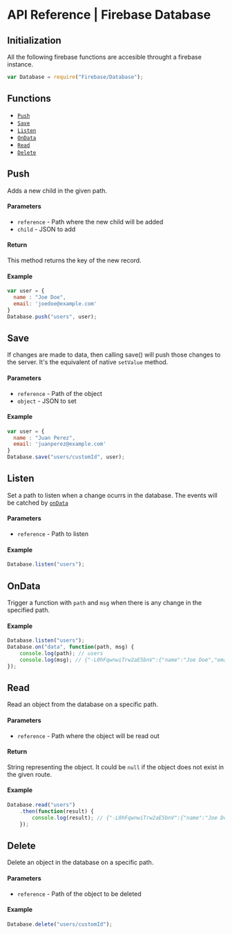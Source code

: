 # API Reference | Firebase Database

## Initialization
All the following firebase functions are accesible throught a firebase instance.
```js
var Database = require("Firebase/Database");

```

## Functions
* [`Push`](#push)
* [`Save`](#save)
* [`Listen`](#listen)
* [`OnData`](#ondata)
* [`Read`](#read)
* [`Delete`](#delete)


## Push
Adds a new child in the given path.

#### Parameters
* `reference` - Path where the new child will be added
* `child` - JSON to add

#### Return
This method returns the key of the new record.

#### Example
```js
var user = {
  name : "Joe Doe",
  email: 'joedoe@example.com'
}
Database.push("users", user);
```

## Save
If changes are made to data, then calling save() will push those changes to the server. It's the equivalent of native `setValue` method.

#### Parameters
* `reference` - Path of the object
* `object` - JSON to set

#### Example
```js
var user = {
  name : "Juan Perez",
  email: 'juanperez@example.com'
}
Database.save("users/customId", user);
```

## Listen
Set a path to listen when a change ocurrs in the database. The events will be catched by [`onData`](#ondata)

#### Parameters
* `reference` - Path to listen

#### Example
```js
Database.listen("users");
```

## OnData
Trigger a function with `path` and `msg` when there is any change in the specified path.

#### Example
```js
Database.listen("users");
Database.on("data", function(path, msg) {
    console.log(path); // users
    console.log(msg); // {"-L0hFqwnwiTrw2aE5bnV":{"name":"Joe Doe","email":"joedoe@example.com"} ... }
});
```

## Read
Read an object from the database on a specific path.

#### Parameters
* `reference` - Path where the object will be read out

#### Return
String representing the object. It could be `null` if the object does not exist in the given route.

#### Example
```js
Database.read("users")
    .then(function(result) {
        console.log(result); // {"-L0hFqwnwiTrw2aE5bnV":{"name":"Joe Doe","email":"joedoe@example.com"} ... }
    });
```

## Delete
Delete an object in the database on a specific path.

#### Parameters
* `reference` - Path of the object to be deleted

#### Example
```js
Database.delete("users/customId");
```
